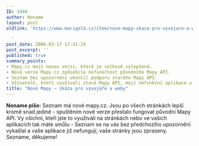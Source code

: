 ```yaml
---
ID: 1948
author: Noname
layout: post
oldlink: 'https://www.marigold.cz/item/nove-mapy-zkaza-pro-vyvojare-a-weby

  '
post_date: 2006-03-17 17:31:24
post_excerpt: ''
published: true
summary_points:
- Mapy.cz mají novou verzi, která je celkově vylepšená.
- Nová verze Mapy.cz způsobila nefunkčnost původního Mapy API.
- Seznam bez upozornění ukončil podporu starého Mapy API.
- Uživatelé, kteří využívali staré Mapy API, mají nefunkční aplikace a weby.
title: "Nové Mapy – zkáza pro vývojáře a weby"
---
```


<p><strong>Noname píše:</strong> Seznam má nové mapy.cz. Jsou po všech stránkách lepší kromě snad jediné - spuštěním nové verze přestalo fungovat původní Mapy API. Vy všichni, kteří jste to využívali na stránkách nebo ve vašich aplikacích tak máte smůlu - Seznam se na vás bez předchozího upozornění vykašlal a vaše aplikace již nefungují, vaše stránky jsou zpraseny. Sezname, děkujeme!</p>